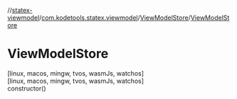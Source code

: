 //[statex-viewmodel](../../../index.md)/[com.kodetools.statex.viewmodel](../index.md)/[ViewModelStore](index.md)/[ViewModelStore](-view-model-store.md)

# ViewModelStore

[linux, macos, mingw, tvos, wasmJs, watchos]\
[linux, macos, mingw, tvos, wasmJs, watchos]\
constructor()
